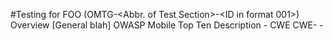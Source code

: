#Testing for FOO (OMTG-<Abbr. of Test Section>-<ID in format 001>)
Overview
[General blah]
OWASP Mobile Top Ten
Description - <URL>
CWE
CWE-<ID> - <title>
How to Test
[General blah]
Android
White-box Testing
[Describe how to assess this test case in the source code or build configuration]
Black-box Testing
[Describe how to test for this issue using static and dynamic analysis techniques. This can include everything from simply monitoring aspects of the app’s behavior to code injection, debugging, instrumentation, etc. ]
Remediation
[How to prevent - bla bla]
Tools
Name - <URL>

References
Description - <URL>
